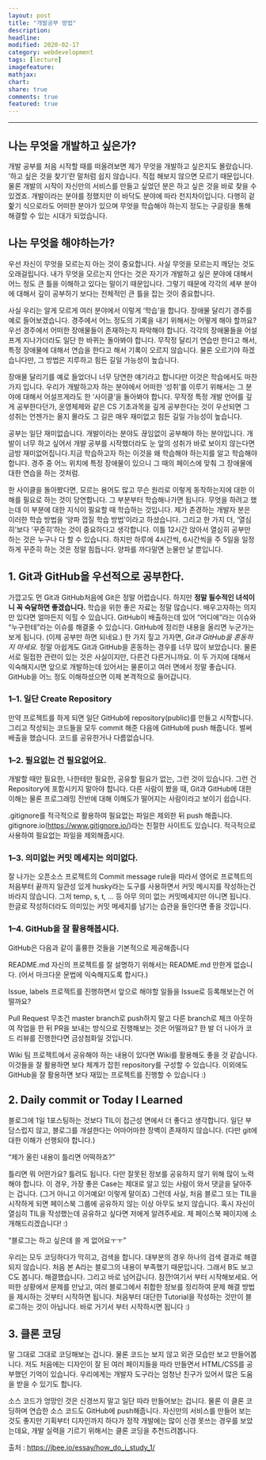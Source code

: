 ```yaml
---
layout: post
title: "개발공부 방법"
description:
headline:
modified: 2020-02-17
category: webdevelopment
tags: [lecture]
imagefeature:
mathjax:
chart:
share: true
comments: true
featured: true
---
```


---

## 나는 무엇을 개발하고 싶은가?

개발 공부를 처음 시작할 때를 떠올려보면 제가 무엇을 개발하고 싶은지도 몰랐습니다. ‘하고 싶은 것을 찾기’란 말처럼 쉽지 않습니다. 직접 해보지 않으면 모르기 때문입니다. 물론 개발의 시작이 자신만의 서비스를 만들고 싶었던 분은 하고 싶은 것을 바로 찾을 수 있겠죠. 개발이라는 분야를 정했지만 이 바닥도 분야에 따라 천지차이입니다. 다행히 겉핥기 식으로라도 어떠한 분야가 있으며 무엇을 학습해야 하는지 정도는 구글링을 통해 해결할 수 있는 시대가 되었습니다.

## 나는 무엇을 해야하는가?

<span class="orange">우선 자신이 무엇을 모르는지 아는 것이 중요합니다.</span> 사실 무엇을 모르는지 깨닫는 것도 오래걸립니다. 내가 무엇을 모르는지 안다는 것은 자기가 개발하고 싶은 분야에 대해서 어느 정도 큰 틀을 이해하고 있다는 말이기 때문입니다. 그렇기 때문에 각각의 세부 분야에 대해서 깊이 공부하기 보다는 전체적인 큰 틀을 잡는 것이 중요합니다.

사실 우리는 알게 모르게 여러 분야에서 이렇게 ‘학습’을 합니다. 장애물 달리기 경주를 예로 들어보겠습니다. 경주에서 어느 정도의 기록을 내기 위해서는 어떻게 해야 할까요? 우선 경주에서 어떠한 장애물들이 존재하는지 파악해야 합니다. 각각의 장애물들을 어설프게 지나가더라도 일단 한 바퀴는 돌아봐야 합니다. 무작정 달리기 연습만 한다고 해서, 특정 장애물에 대해서 연습을 한다고 해서 기록이 오르지 않습니다. 물론 오르기야 하겠습니다만, 그 방법은 지루하고 힘든 길일 가능성이 높습니다.

장애물 달리기를 예로 들었더니 너무 당연한 얘기라고 합니다만 이것은 학습에서도 마찬가지 입니다. 우리가 개발하고자 하는 분야에서 어떠한 ‘성취’를 이루기 위해서는 그 분야에 대해서 어설프게라도 한 ‘사이클’을 돌아봐야 합니다. 무작정 특정 개발 언어를 깊게 공부한다던가, 운영체제와 같은 CS 기초과목을 깊게 공부한다는 것이 우선되면 그 성취는 언젠가는 올지 몰라도 그 길은 매우 재미없고 힘든 길일 가능성이 높습니다.

공부는 일단 재미없습니다. 개발이라는 분야도 끊임없이 공부해야 하는 분야입니다. 개발이 너무 하고 싶어서 개발 공부를 시작했더라도 눈 앞의 성취가 바로 보이지 않는다면 금방 재미없어집니다.지금 학습하고자 하는 이것을 왜 학습해야 하는지를 알고 학습해야 합니다. 경주 중 어느 위치에 특정 장애물이 있으니 그 때의 페이스에 맞춰 그 장애물에 대한 연습을 하는 것처럼.

한 사이클을 돌아봤다면, 모르는 용어도 많고 무슨 원리로 이렇게 동작하는지에 대한 이해를 필요로 하는 것이 당연합니다. 그 부분부터 학습해나가면 됩니다. 무엇을 하려고 했는데 이 부분에 대한 지식이 필요할 때 학습하는 것입니다. 제가 존경하는 개발자 분은 이러한 학습 방법을 ‘양파 껍질 학습 방법’이라고 하셨습니다.
그리고 한 가지 더, <span class="orange">‘열심히’보다 ‘꾸준히’하는 것이 중요하다고 생각합니다.</span> 이틀 12시간 앉아서 열심히 공부만 하는 것은 누구나 다 할 수 있습니다. 하지만 하루에 4시간씩, 6시간씩을 주 5일을 일정하게 꾸준히 하는 것은 정말 힘듭니다. 양파를 까다말면 눈물만 날 뿐입니다.

## 1. Git과 GitHub을 우선적으로 공부한다.

가깝고도 먼 Git과 GitHub처음에 Git은 정말 어렵습니다. 하지만 **정말 필수적인 녀석이니 꼭 숙달하면 좋겠습니다.** 학습을 위한 좋은 자료는 정말 많습니다. 배우고자하는 의지만 있다면 얼마든지 익힐 수 있습니다. GitHub이 배출하는데 있어 “어디에”라는 이슈와 “누구한테”라는 이슈를 해결줄 수 있습니다. GitHub에 정리한 내용을 올리면 누군가는 보게 됩니다. (이제 공부만 하면 되네요.) 한 가지 짚고 가자면, _Git과 GitHub을 혼동하지 마세요._ 정말 아쉽게도 Git과 GitHub을 혼동하는 경우를 너무 많이 보았습니다. 물론 서로 밀접한 관련이 있는 것은 사실이지만, 다른건 다른거니까요. 이 두 가지에 대해서 익숙해지시면 앞으로 개발하는데 있어서는 물론이고 여러 면에서 정말 좋습니다. GitHub을 어느 정도 이해하셨으면 이제 본격적으로 들어갑니다.

### 1–1. 일단 Create Repository

만약 프로젝트를 하게 되면 일단 GitHub에 repository(public)를 만들고 시작합니다. 그리고 작성되는 코드들을 모두 commit 해준 다음에 GitHub에 push 해줍니다. 벌써 배출을 했습니다. 코드를 공유한거나 다름없습니다.

### 1–2. 필요없는 건 필요없어요.

개발할 때만 필요한, 나한테만 필요한, 공유할 필요가 없는, 그런 것이 있습니다. 그런 건 Repository에 포함시키지 말아야 합니다. 다른 사람이 봤을 때, Git과 GitHub에 대한 이해는 물론 프로그래밍 전반에 대해 이해도가 떨어지는 사람이라고 보이기 쉽습니다.

.gitignore를 적극적으로 활용하여 필요없는 파일은 제외한 뒤 push 해줍니다. gitignore.io(https://www.gitignore.io/)라는 친절한 사이트도 있습니다. 적극적으로 사용하여 필요없는 파일을 제외해줍시다.

### 1–3. 의미없는 커밋 메세지는 의미없다.

잘 나가는 오픈소스 프로젝트의 Commit message rule을 따라서
영어로
프로젝트의 처음부터 끝까지 일관성 있게
husky라는 도구를 사용하면서
커밋 메시지를 작성하는건 바라지 않습니다. 그저 temp, s, t, … 등 아무 의미 없는 커밋메세지만 아니면 됩니다. 한글로 작성하더라도 의미있는 커밋 메세지를 남기는 습관을 들인다면 좋을 것입니다.

### 1–4. GitHub을 잘 활용해봅시다.

GitHub은 다음과 같이 훌륭한 것들을 기본적으로 제공해줍니다

README.md
자신의 프로젝트를 잘 설명하기 위해서는 README.md 만한게 없습니다. (어서 마크다운 문법에 익숙해지도록 합시다.)

Issue, labels
프로젝트를 진행하면서 앞으로 해야할 일들을 Issue로 등록해보는건 어떨까요?

Pull Request
무조건 master branch로 push하지 말고 다른 branch로 체크 아웃하여 작업을 한 뒤 PR을 보내는 방식으로 진행해보는 것은 어떨까요? 한 발 더 나아가 코드 리뷰를 진행한다면 금상첨화일 것입니다.

Wiki
팀 프로젝트에서 공유해야 하는 내용이 있다면 Wiki를 활용해도 좋을 것 같습니다. 이것들을 잘 활용하면 보다 체계가 잡힌 repository를 구성할 수 있습니다. 이외에도 GitHub을 잘 활용하면 보다 재밌는 프로젝트를 진행할 수 있습니다 :)

## 2. Daily commit or Today I Learned

블로그에 1일 1포스팅하는 것보다 TIL이 접근성 면에서 더 좋다고 생각합니다. 일단 부담스럽지 않고, 블로그를 개설한다는 어마어마한 장벽이 존재하지 않습니다. (다만 git에 대한 이해가 선행되야 합니다.)

“제가 올린 내용이 틀리면 어떡하죠?”

<span class="orange">틀리면 뭐 어떤가요? 틀려도 됩니다. 다만 잘못된 정보를 공유하지 않기 위해 많이 노력해야 합니다.</span> 이 경우, 가장 좋은 Case는 제대로 알고 있는 사람이 와서 댓글을 달아주는 겁니다. (그거 아니고 이거예요! 이렇게 말이죠)
그런데 사실, 처음 블로그 또는 TIL을 시작하게 되면 페이스북 그룹에 공유하지 않는 이상 아무도 보지 않습니다. 혹시 자신이 열심히 TIL을 작성했는데 공유하고 싶다면 저에게 알려주세요. 제 페이스북 페이지에 소개해드리겠습니다! :)

“블로그는 하고 싶은데 쓸 게 없어요ㅜㅜ”

우리는 모두 코딩하다가 막히고, 검색을 합니다. 대부분의 경우 하나의 검색 결과로 해결되지 않습니다. 처음 본 A라는 블로그의 내용이 부족했기 때문입니다. 그래서 B도 보고 C도 봅니다. 해결했습니다. 그리고 바로 넘어갑니다.
잠깐!여기서 부터 시작해보세요. 어떠한 상황에서 문제를 만났고, 여러 블로그에서 취합한 정보를 정리하여 문제 해결 방법을 제시하는 것부터 시작하면 됩니다. 처음부터 대단한 Tutorial을 작성하는 것만이 블로그하는 것이 아닙니다. 바로 거기서 부터 시작하시면 됩니다 :)

## 3. 클론 코딩

말 그대로 그대로 코딩해보는 겁니다. 물론 코드는 보지 않고 외관 모습만 보고 만들어봅니다. 저도 처음에는 디자인이 잘 된 여러 페이지들을 따라 만들면서 HTML/CSS를 공부했던 기억이 있습니다. 우리에게는 개발자 도구라는 엄청난 친구가 있어서 많은 도움을 받을 수 있기도 합니다.

<span class="orange">소스 코드가 엉망인 것은 신경쓰지 말고 일단 따라 만들어보는 겁니다.</span> 물론 이 클론 코딩하며 연습한 소스 코드도 GitHub에 push해줍니다. 자신만의 서비스를 만들어 보는 것도 좋지만 기획부터 디자인까지 하다가 정작 개발에는 많이 신경 못쓰는 경우를 보았는데요, 개발 실력을 기르기 위해서는 클론 코딩을 추천드려봅니다.

출처 : <https://jbee.io/essay/how_do_i_study_1/>
